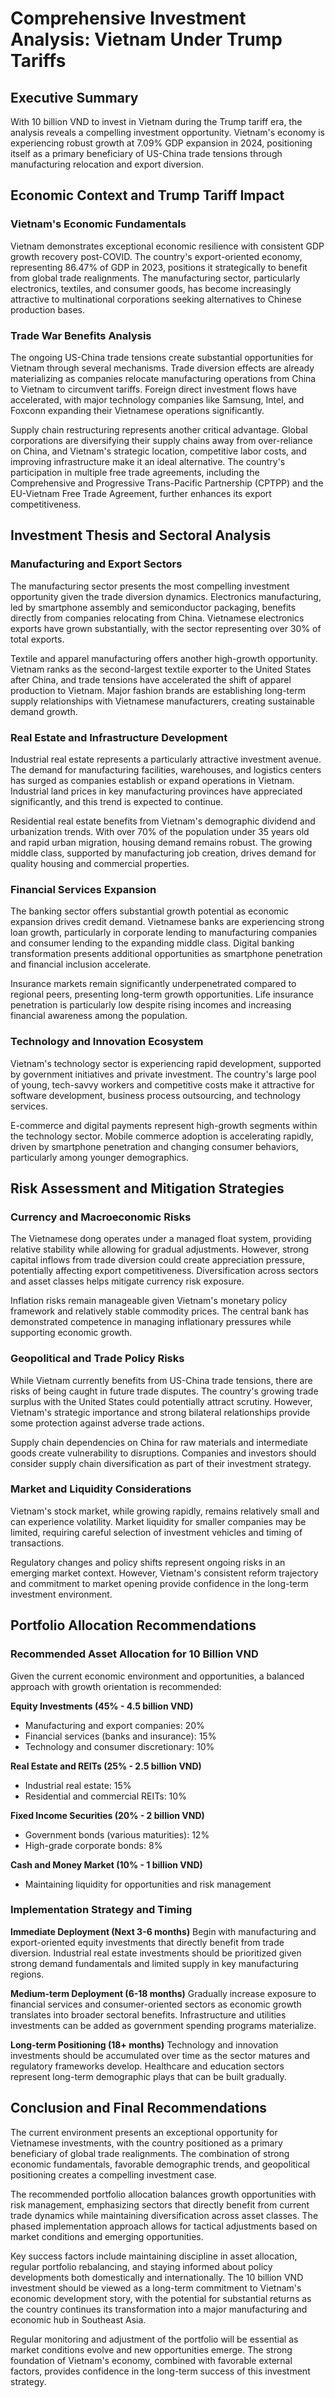 # Comprehensive Investment Analysis: Vietnam Under Trump Tariffs

## Executive Summary

With 10 billion VND to invest in Vietnam during the Trump tariff era, the analysis reveals a compelling investment opportunity. Vietnam's economy is experiencing robust growth at 7.09% GDP expansion in 2024, positioning itself as a primary beneficiary of US-China trade tensions through manufacturing relocation and export diversion.

## Economic Context and Trump Tariff Impact

### Vietnam's Economic Fundamentals
Vietnam demonstrates exceptional economic resilience with consistent GDP growth recovery post-COVID. The country's export-oriented economy, representing 86.47% of GDP in 2023, positions it strategically to benefit from global trade realignments. The manufacturing sector, particularly electronics, textiles, and consumer goods, has become increasingly attractive to multinational corporations seeking alternatives to Chinese production bases.

### Trade War Benefits Analysis
The ongoing US-China trade tensions create substantial opportunities for Vietnam through several mechanisms. Trade diversion effects are already materializing as companies relocate manufacturing operations from China to Vietnam to circumvent tariffs. Foreign direct investment flows have accelerated, with major technology companies like Samsung, Intel, and Foxconn expanding their Vietnamese operations significantly.

Supply chain restructuring represents another critical advantage. Global corporations are diversifying their supply chains away from over-reliance on China, and Vietnam's strategic location, competitive labor costs, and improving infrastructure make it an ideal alternative. The country's participation in multiple free trade agreements, including the Comprehensive and Progressive Trans-Pacific Partnership (CPTPP) and the EU-Vietnam Free Trade Agreement, further enhances its export competitiveness.

## Investment Thesis and Sectoral Analysis

### Manufacturing and Export Sectors
The manufacturing sector presents the most compelling investment opportunity given the trade diversion dynamics. Electronics manufacturing, led by smartphone assembly and semiconductor packaging, benefits directly from companies relocating from China. Vietnamese electronics exports have grown substantially, with the sector representing over 30% of total exports.

Textile and apparel manufacturing offers another high-growth opportunity. Vietnam ranks as the second-largest textile exporter to the United States after China, and trade tensions have accelerated the shift of apparel production to Vietnam. Major fashion brands are establishing long-term supply relationships with Vietnamese manufacturers, creating sustainable demand growth.

### Real Estate and Infrastructure Development
Industrial real estate represents a particularly attractive investment avenue. The demand for manufacturing facilities, warehouses, and logistics centers has surged as companies establish or expand operations in Vietnam. Industrial land prices in key manufacturing provinces have appreciated significantly, and this trend is expected to continue.

Residential real estate benefits from Vietnam's demographic dividend and urbanization trends. With over 70% of the population under 35 years old and rapid urban migration, housing demand remains robust. The growing middle class, supported by manufacturing job creation, drives demand for quality housing and commercial properties.

### Financial Services Expansion
The banking sector offers substantial growth potential as economic expansion drives credit demand. Vietnamese banks are experiencing strong loan growth, particularly in corporate lending to manufacturing companies and consumer lending to the expanding middle class. Digital banking transformation presents additional opportunities as smartphone penetration and financial inclusion accelerate.

Insurance markets remain significantly underpenetrated compared to regional peers, presenting long-term growth opportunities. Life insurance penetration is particularly low despite rising incomes and increasing financial awareness among the population.

### Technology and Innovation Ecosystem
Vietnam's technology sector is experiencing rapid development, supported by government initiatives and private investment. The country's large pool of young, tech-savvy workers and competitive costs make it attractive for software development, business process outsourcing, and technology services.

E-commerce and digital payments represent high-growth segments within the technology sector. Mobile commerce adoption is accelerating rapidly, driven by smartphone penetration and changing consumer behaviors, particularly among younger demographics.

## Risk Assessment and Mitigation Strategies

### Currency and Macroeconomic Risks
The Vietnamese dong operates under a managed float system, providing relative stability while allowing for gradual adjustments. However, strong capital inflows from trade diversion could create appreciation pressure, potentially affecting export competitiveness. Diversification across sectors and asset classes helps mitigate currency risk exposure.

Inflation risks remain manageable given Vietnam's monetary policy framework and relatively stable commodity prices. The central bank has demonstrated competence in managing inflationary pressures while supporting economic growth.

### Geopolitical and Trade Policy Risks
While Vietnam currently benefits from US-China trade tensions, there are risks of being caught in future trade disputes. The country's growing trade surplus with the United States could potentially attract scrutiny. However, Vietnam's strategic importance and strong bilateral relationships provide some protection against adverse trade actions.

Supply chain dependencies on China for raw materials and intermediate goods create vulnerability to disruptions. Companies and investors should consider supply chain diversification as part of their investment strategy.

### Market and Liquidity Considerations
Vietnam's stock market, while growing rapidly, remains relatively small and can experience volatility. Market liquidity for smaller companies may be limited, requiring careful selection of investment vehicles and timing of transactions.

Regulatory changes and policy shifts represent ongoing risks in an emerging market context. However, Vietnam's consistent reform trajectory and commitment to market opening provide confidence in the long-term investment environment.

## Portfolio Allocation Recommendations

### Recommended Asset Allocation for 10 Billion VND

Given the current economic environment and opportunities, a balanced approach with growth orientation is recommended:

**Equity Investments (45% - 4.5 billion VND)**
- Manufacturing and export companies: 20%
- Financial services (banks and insurance): 15%
- Technology and consumer discretionary: 10%

**Real Estate and REITs (25% - 2.5 billion VND)**
- Industrial real estate: 15%
- Residential and commercial REITs: 10%

**Fixed Income Securities (20% - 2 billion VND)**
- Government bonds (various maturities): 12%
- High-grade corporate bonds: 8%

**Cash and Money Market (10% - 1 billion VND)**
- Maintaining liquidity for opportunities and risk management

### Implementation Strategy and Timing

**Immediate Deployment (Next 3-6 months)**
Begin with manufacturing and export-oriented equity investments that directly benefit from trade diversion. Industrial real estate investments should be prioritized given strong demand fundamentals and limited supply in key manufacturing regions.

**Medium-term Deployment (6-18 months)**
Gradually increase exposure to financial services and consumer-oriented sectors as economic growth translates into broader sectoral benefits. Infrastructure and utilities investments can be added as government spending programs materialize.

**Long-term Positioning (18+ months)**
Technology and innovation investments should be accumulated over time as the sector matures and regulatory frameworks develop. Healthcare and education sectors represent long-term demographic plays that can be built gradually.

## Conclusion and Final Recommendations

The current environment presents an exceptional opportunity for Vietnamese investments, with the country positioned as a primary beneficiary of global trade realignments. The combination of strong economic fundamentals, favorable demographic trends, and geopolitical positioning creates a compelling investment case.

The recommended portfolio allocation balances growth opportunities with risk management, emphasizing sectors that directly benefit from current trade dynamics while maintaining diversification across asset classes. The phased implementation approach allows for tactical adjustments based on market conditions and emerging opportunities.

Key success factors include maintaining discipline in asset allocation, regular portfolio rebalancing, and staying informed about policy developments both domestically and internationally. The 10 billion VND investment should be viewed as a long-term commitment to Vietnam's economic development story, with the potential for substantial returns as the country continues its transformation into a major manufacturing and economic hub in Southeast Asia.

Regular monitoring and adjustment of the portfolio will be essential as market conditions evolve and new opportunities emerge. The strong foundation of Vietnam's economy, combined with favorable external factors, provides confidence in the long-term success of this investment strategy.
